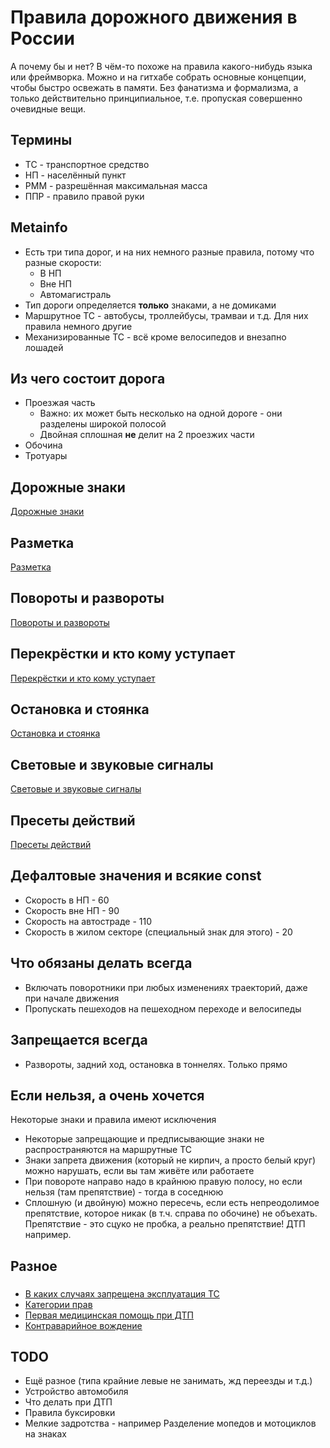 # Правила дорожного движения в России
А почему бы и нет? В чём-то похоже на правила какого-нибудь языка или фреймворка. Можно и на гитхабе собрать основные концепции, чтобы быстро освежать в памяти. Без фанатизма и формализма, а только действительно принципиальное, т.е. пропуская совершенно очевидные вещи.

## Термины
* ТС - транспортное средство 
* НП - населённый пункт
* РММ - разрешённая максимальная масса
* ППР - правило правой руки

## Metainfo
* Есть три типа дорог, и на них немного разные правила, потому что разные скорости:
    * В НП
    * Вне НП
    * Автомагистраль
* Тип дороги определяется **только** знаками, а не домиками
* Маршрутное ТС - автобусы, троллейбусы, трамваи и т.д. Для них правила немного другие
* Механизированные ТС - всё кроме велосипедов и внезапно лошадей

## Из чего состоит дорога
* Проезжая часть
    * Важно: их может быть несколько на одной дороге - они разделены широкой полосой 
    * Двойная сплошная **не** делит на 2 проезжих части
* Обочина
* Тротуары

## Дорожные знаки
[Дорожные знаки](signs.md)

## Разметка
[Разметка](marking.md)

## Повороты и развороты
[Повороты и развороты](turns.md)

## Перекрёстки и кто кому уступает
[Перекрёстки и кто кому уступает](crossroads.md)

## Остановка и стоянка
[Остановка и стоянка](stop.md)

## Световые и звуковые сигналы
[Световые и звуковые сигналы](lights.md)

## Пресеты действий
[Пресеты действий](presets.md)

## Дефалтовые значения и всякие const
* Скорость в НП  - 60
* Скорость вне НП - 90
* Скорость на автостраде - 110
* Скорость в жилом секторе (специальный знак для этого) - 20

## Что обязаны делать всегда
* Включать поворотники при любых изменениях траекторий, даже при начале движения
* Пропускать пешеходов на пешеходном переходе и велосипеды

## Запрещается всегда
* Развороты, задний ход, остановка в тоннелях. Только прямо

## Если нельзя, а очень хочется
Некоторые знаки и правила имеют исключения

* Некоторые запрещающие и предписывающие знаки не распространяются на маршрутные ТС
* Знаки запрета движения (который не кирпич, а просто белый круг) можно нарушать, если вы там живёте или работаете
* При повороте направо надо в крайнюю правую полосу, но если нельзя (там препятствие) - тогда в соседнюю
* Сплошную (и двойную) можно пересечь, если есть непреодолимое препятствие, которое никак (в т.ч. справа по обочине) не объехать. Препятствие - это сцуко не пробка, а реально препятствие! ДТП например.

## Разное
###
* [В каких случаях запрещена эксплуатация ТС](bugs.md)
* [Категории прав](license_types.md)
* [Первая медицинская помощь при ДТП](medical_help.md)
* [Контраварийное вождение](technics.md)

## TODO
* Ещё разное (типа крайние левые не занимать, жд переезды и т.д.)
* Устройство автомобиля
* Что делать при ДТП
* Правила буксировки
* Мелкие задротства - например Разделение мопедов и мотоциклов на знаках

